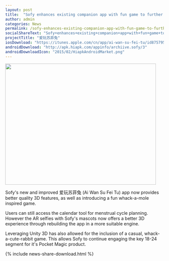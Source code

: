 ```yaml
---
layout: post
title:  "Sofy enhances existing companion app with fun game to further engage young females"
author: admin
categories: News
permalink: /sofy-enhances-existing-companion-app-with-fun-game-to-further-engage-young-females/
socialShareText: "Sofy+enhances+existing+companion+app+with+fun+game+to+further+engage+young+females"
projectTitle: "爱玩苏菲兔"
iosDownload: "https://itunes.apple.com/cn/app/ai-wan-su-fei-tu/id875795508?mt=8"
androidDownload: "http://apk.hiapk.com/appinfo/archiive.sofy/3"
androidDownloadIcon: "2015/02/HiapkAndroidMarket.png"
---
```

<img alt="" src="{{ site.assetsurl }}2015/02/Breezeliving_thumbnail.png" width="479" height="386">

Sofy's new and improved 爱玩苏菲兔 (Ai Wan Su Fei Tu) app now provides better quality 3D features, as well as introducing a fun whack-a-mole inspired game.

Users can still access the calendar tool for menstrual cycle planning. However the AR selfies with Sofy's mascots now offers a better 3D experience through rebuilding the app in a more suitable engine.

Leveraging Unity 3D has also allowed for the inclusion of a casual, whack-a-cute-rabbit game. This allows Sofy to continue engaging the key 18-24 segment for it's Pocket Magic product.
<!--more-->
{% include news-share-download.html %}
